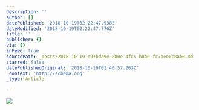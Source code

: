 ```yaml
---
description: ''
author: []
datePublished: '2018-10-19T02:22:47.938Z'
dateModified: '2018-10-19T02:22:47.776Z'
title: ''
publisher: {}
via: {}
inFeed: true
sourcePath: _posts/2018-10-19-c97bda9e-880e-4fc5-b8b0-fc7bee0c8ab0.md
starred: false
datePublishedOriginal: '2018-10-19T01:40:57.263Z'
_context: 'http://schema.org'
_type: Article

---
```

![](https://the-grid-user-content.s3-us-west-2.amazonaws.com/df782001-6357-402d-9393-bd95ce0ad3db.jpg)